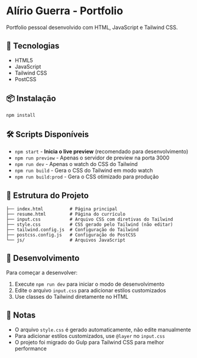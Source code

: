 # Alírio Guerra - Portfolio

Portfolio pessoal desenvolvido com HTML, JavaScript e Tailwind CSS.

## 🚀 Tecnologias

- HTML5
- JavaScript
- Tailwind CSS
- PostCSS

## 📦 Instalação

```bash
npm install
```

## 🛠️ Scripts Disponíveis

- `npm start` - **Inicia o live preview** (recomendado para desenvolvimento)
- `npm run preview` - Apenas o servidor de preview na porta 3000
- `npm run dev` - Apenas o watch do CSS do Tailwind
- `npm run build` - Gera o CSS do Tailwind em modo watch
- `npm run build:prod` - Gera o CSS otimizado para produção

## 🎨 Estrutura do Projeto

```
├── index.html          # Página principal
├── resume.html         # Página do currículo
├── input.css           # Arquivo CSS com diretivas do Tailwind
├── style.css           # CSS gerado pelo Tailwind (não editar)
├── tailwind.config.js  # Configuração do Tailwind
├── postcss.config.js   # Configuração do PostCSS
└── js/                 # Arquivos JavaScript
```

## 🔧 Desenvolvimento

Para começar a desenvolver:

1. Execute `npm run dev` para iniciar o modo de desenvolvimento
2. Edite o arquivo `input.css` para adicionar estilos customizados
3. Use classes do Tailwind diretamente no HTML

## 📝 Notas

- O arquivo `style.css` é gerado automaticamente, não edite manualmente
- Para adicionar estilos customizados, use `@layer` no `input.css`
- O projeto foi migrado do Gulp para Tailwind CSS para melhor performance
